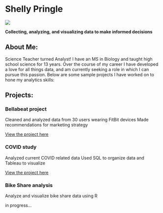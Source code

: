 # Shelly Pringle
![](https://media.giphy.com/media/doXBzUFJRxpaUbuaqz/giphy.gif)

**Collecting, analyzing, and visualizing data to make informed decisions**

## About Me:
Science Teacher turned Analyst! I have an MS in Biology and taught high school science for 13 years. Over the course of my career I have developed a love for all things data, and am currently seeking a role in which I can pursue this passion. Below are some sample projects I have worked on to hone my analytics skills:

## Projects:
### Bellabeat project
Cleaned and analyzed data from 30 users wearing FitBit devices
Made recommendations for marketing strategy

[View the project here](https://github.com/shellypringle/Bellabeat-Project)

### COVID study 
Analyzed current COVID related data
Used SQL to organize data and Tableau to visualize

[View the project here](https://github.com/shellypringle/COVID-study) 

### Bike Share analysis
Analyze and visualize bike share data using R

in progress...
